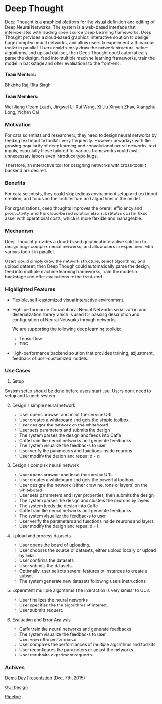 # Deep Thought

Deep Thought is a graphical platform for the visual definition and editing of Deep Neural Networks. The system is a web-based interface that interoperates with leading open source Deep Learning frameworks. Deep Thought provides a cloud‐based graphical interactive solution to design huge complex neural networks, and allow users to experiment with various toolkit in parallel. Users could simply draw the network structure, select algorithms, and upload dataset, then Deep Thought could automatically parse the design, feed into multiple machine learning frameworks, train the model in  backstage and offer evaluations to the front‐end.

#### Team Mentors:

Bhkisha Raj, Rita Singh

#### Team Members:

Wei Jiang (Team Lead), Jingwei Li, Rui Wang, Xi Liu Xinyun Zhao, Xiangzhu Long, Yichen Cai

### Motivation		
					
For data scientists and researchers, they need to design neural networks by feeding text input to toolkits very frequently. However nowadays with the growing popularity of deep learning and convolutional neural networks, text inputs, especially these tailored for various frameworks could cost unnecessary labors even introduce typo bugs. 

Therefore, an interactive tool for designing networks with cross-toolkit backend are desired.		

### Benefits								

For data scientists, they could skip tedious environment setup and text input creation, and focus on the architecture and algorithms of the model. 

For organizations, deep thoughts improves the overall efficiency and productivity, and the cloud-based solution also substitutes cost in fixed asset with operational costs, which is more flexible and manageable. 

### Mechanism

Deep Thought provides a cloud-based graphical interactive solution to design huge complex neural networks, and allow users to experiment with various toolkit in parallel. 

Users could simply draw the network structure, select algorithms, and upload dataset, then Deep Though could automatically parse the design, feed into multiple machine learning frameworks, train the model in backstage and offer evaluations to the front-end. 

### Highlighted Features

* Flexible, self-customized visual interactive environment. 
* High-performance Convolutional Neural Networks serialization and deserialization library which is used for passing description and configuration of Neural Networks through networks.

  We are supporting the following deep learning toolkits: 
   - Tensorflow
   - TBC

* High-performance backend solution that provides training, adjustment, feedback of user-customized models.

### Use Cases

1. Setup
	
System setup should be done before users start use. Users don’t need to setup and launch system.

2. Design a simple neural network
   * User opens browser and input the service URL
   * User creates a whiteboard and gets the simple toolbox.
   * User designs the network on the whiteboard
   * User sets parameters and submits the design
   * The system parses the design and feeds into Caffe
   * Caffe train the neural networks and generate feedbacks
   * The system visualize the feedbacks to user
   * User verify the parameters and functions inside neurons
   * User modify the design and repeat d - g

3. Design a complex neural network
   * User opens browser and input the service URL
   * User creates a whiteboard and gets the powerful toolbox.
   * User designs the network (either draw neurons or layers) on the whiteboard
   * User sets parameters and layer properties, then submits the design
   * The system parses the design and clusters the neurons by layers
   * The system feeds the design into Caffe
   * Caffe train the neural networks and generate feedbacks
   * The system visualize the feedbacks to user
   * User verify the parameters and functions inside neurons and layers
   * User modify the design and repeat d - i

4. Upload and process datasets
   * User opens the board of uploading.
   * User chooses the source of datasets, either upload locally or upload by links.
   * User confirms the datasets.
   * User submits the datasets.
   * Optionally, user selects several features or instances to create a subset
   * The system generate new datasets following users instructions

5. Experiment multiple algorithms
	 The interaction is very similar to UC3. 
   * User finalizes the neural networks.
   * User specifies the the algorithms of interest.
   * User submits request.

6. Evaluation and Error Analysis
   * Caffe train the neural networks and generate feedbacks
   * The system visualize the feedbacks to user
   * User views the performance
   * User compares the performances of multiple algorithms and toolkits
   * User reconfigures the parameters or adjust the networks.
   * User resubmits experiment requests.


### Achives

[Demo Day Presentation](https://docs.google.com/presentation/d/1V_JC7z_xxNAV-JFmKlpWs6FCLVP2aCoeuYOM1R0s2Ys/edit#slide=id.geb073114e_0_0) (Dec, 7th, 2015)

[GUI Design](https://github.com/DeepThoughtTeam/D3-Graphic/blob/master/GUI%20Design.md)

[Pipeline](pipeline.png)


